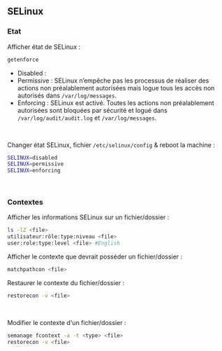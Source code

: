 ## SELinux

### Etat
Afficher état de SELinux :
```bash
getenforce
```
* Disabled :
* Permissive : SELinux n’empêche pas les processus de réaliser des actions non préalablement autorisées mais logue tous les accès non autorisés dans <code>/var/log/messages</code>.
* Enforcing : SELinux est activé. Toutes les actions non préalablement autorisées sont bloquées par sécurité et logué dans <code>/var/log/audit/audit.log</code> et <code>/var/log/messages</code>.

<br>

Changer état SELinux, fichier <code>/etc/selinux/config</code> & reboot la machine :
```bash
SELINUX=disabled
SELINUX=permissive
SELINUX=enforcing
```

<br>


### Contextes
Afficher les informations SELinux sur un fichier/dossier :
```bash
ls -lZ <file>
utilisateur:rôle:type:niveau <file>
user:role:type:level <file> #English
```

Afficher le contexte que devrait posséder un fichier/dossier :
```bash
matchpathcon <file>
```

Restaurer le contexte du fichier/dossier :
```bash
restorecon -v <file>
```

<br>

Modifier le contexte d'un fichier/dossier :
```bash
semanage fcontext -a -t <type> <file>
restorecon -v <file>

```
